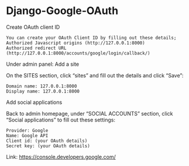 # Django-Google-OAuth


Create OAuth client ID

    You can create your OAuth Client ID by filling out these details;
    Authorized Javascript origins (http://127.0.0.1:8000)
    Authorized redirect URL (http://127.0.0.1:8000/accounts/google/login/callback/)
    
Under admin panel:
Add a site

On the SITES section, click “sites” and fill out the details and click “Save”:

    Domain name: 127.0.0.1:8000
    Display name: 127.0.0.1:8000

Add social applications

Back to admin homepage, under “SOCIAL ACCOUNTS” section, click “Social applications” to fill out these settings:

    Provider: Google
    Name: Google API
    Client id: (your OAuth details)
    Secret key: (your OAuth details)


Link:
https://console.developers.google.com/
